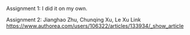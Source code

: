 Assignment 1: I did it on my own.

Assignment 2:
Jianghao Zhu, Chunqing Xu, Le Xu
Link
https://www.authorea.com/users/106322/articles/133934/_show_article
